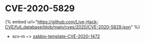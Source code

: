 # CVE-2020-5829
{% embed url="https://github.com/Live-Hack-CVE/full_database/blob/main/cves/2020/CVE-2020-5829.json" %}

* scv-m ~> [zabbix-template-CVE-2020-1472](https://www.alice-snow.ru/2020/database/cve-2020-5829/zabbix-template-cve-2020-1472-scv-m)